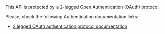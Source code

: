 This API is protected by a 2-legged Open Authentication (OAuth) protocol.

Please, check the following Authentication documentation links:

- [2 legged OAuth authentication protocol documentation](../bbva-connect/documentation#2-legged-flow)